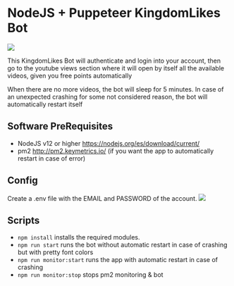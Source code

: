 # NodeJS + Puppeteer KingdomLikes Bot
![](https://i.imgur.com/g27m6M8.png)

This KingdomLikes Bot will authenticate and login into your account, then go to the youtube views section where it will open by itself all the available videos, given you free points automatically

When there are no more videos, the bot will sleep for 5 minutes.
In case of an unexpected crashing for some not considered reason, the bot will automatically restart itself

## Software PreRequisites
* NodeJS v12 or higher https://nodejs.org/es/download/current/
* pm2 http://pm2.keymetrics.io/ (if you want the app to automatically restart in case of error)

## Config
Create a .env file with the EMAIL and PASSWORD of the account.
![](https://i.imgur.com/ZAGSKXK.png)
## Scripts
* `npm install` installs the required modules.
* `npm run start` runs the bot without automatic restart in case of crashing but with pretty font colors
* `npm run monitor:start` runs the app with automatic restart in case of crashing
* `npm run monitor:stop` stops pm2 monitoring & bot
